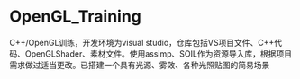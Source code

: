 # OpenGL_Training
C++/OpenGL训练，开发环境为visual studio，仓库包括VS项目文件、C++代码、OpenGLShader、素材文件。使用assimp、SOIL作为资源导入库，根据项目需求做过适当更改。已搭建一个具有光源、雾效、各种光照贴图的简易场景
